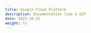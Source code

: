 ```yaml
---
title: Google Cloud Platform
description: Documentation liée à GCP
date: 2023-10-25
weight: 7s
---
```


